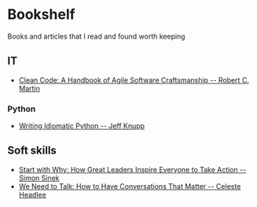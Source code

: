# Bookshelf
Books and articles that I read and found worth keeping

## IT

* [Clean Code: A Handbook of Agile Software Craftsmanship -- Robert C. Martin](https://www.amazon.com/Clean-Code-Handbook-Software-Craftsmanship/dp/0132350882/)

### Python

* [Writing Idiomatic Python -- Jeff Knupp](https://www.jeffknupp.com/writing-idiomatic-python-ebook/)

## Soft skills

* [Start with Why: How Great Leaders Inspire Everyone to Take Action -- Simon Sinek](https://www.amazon.com/Start-Why-Leaders-Inspire-Everyone/dp/1591846447/)
* [We Need to Talk: How to Have Conversations That Matter -- Celeste Headlee](https://www.amazon.com/We-Need-Talk-Conversations-Matter-ebook/dp/B01NAID961/)
